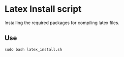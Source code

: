 # Latex Install script

Installing the required packages for compiling latex files.

## Use

```shell
sudo bash latex_install.sh
```
